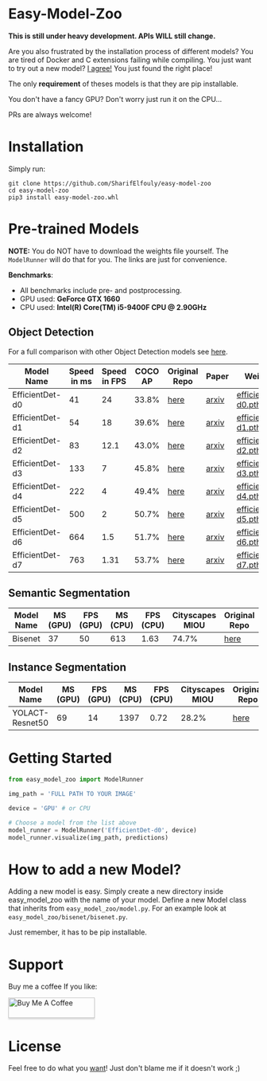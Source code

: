 # Easy-Model-Zoo 

**This is still under heavy development. APIs WILL still change.**

Are you also frustrated by the installation process of different models? You are tired of Docker and C extensions failing while compiling. You just want to try out a new model? [I agree!](https://towardsdatascience.com/running-deep-learning-models-is-complicated-and-here-is-why-35a4e325486c) You just found the right place!

The only **requirement** of theses models is that they are pip installable.

You don't have a fancy GPU? Don't worry just run it on the CPU...

PRs are always welcome!

# Installation

Simply run:

```
git clone https://github.com/SharifElfouly/easy-model-zoo
cd easy-model-zoo
pip3 install easy-model-zoo.whl
```

# Pre-trained Models

**NOTE:** You do NOT have to download the weights file yourself. The `ModelRunner` will do that for you. The links are just for convenience.

**Benchmarks**: 
- All benchmarks include pre- and postprocessing.
- GPU used: **GeForce GTX 1660**
- CPU used: **Intel(R) Core(TM) i5-9400F CPU @ 2.90GHz**

## Object Detection

For a full comparison with other Object Detection models see [here](https://paperswithcode.com/sota/object-detection-on-coco).

| Model Name | Speed in ms | Speed in FPS | COCO AP | Original Repo | Paper | Weights |
| ----- | ----- | ----- | ----- | ----- | ----- | ----- |
EfficientDet-d0 | 41 | 24 | 33.8% | [here](https://github.com/zylo117/Yet-Another-EfficientDet-Pytorch) | [arxiv](https://arxiv.org/abs/1911.09070)| [efficientdet-d0.pth](https://github.com/zylo117/Yet-Another-Efficient-Pytorch/releases/download/1.0/efficientdet-d0.pth) 
EfficientDet-d1 | 54 | 18 | 39.6% | [here](https://github.com/zylo117/Yet-Another-EfficientDet-Pytorch) | [arxiv](https://arxiv.org/abs/1911.09070)| [efficientdet-d1.pth](https://github.com/zylo117/Yet-Another-Efficient-Pytorch/releases/download/1.0/efficientdet-d1.pth)
EfficientDet-d2 | 83 | 12.1 | 43.0% | [here](https://github.com/zylo117/Yet-Another-EfficientDet-Pytorch) | [arxiv](https://arxiv.org/abs/1911.09070)| [efficientdet-d2.pth](https://github.com/zylo117/Yet-Another-Efficient-Pytorch/releases/download/1.0/efficientdet-d2.pth)
EfficientDet-d3 | 133 | 7 | 45.8% | [here](https://github.com/zylo117/Yet-Another-EfficientDet-Pytorch) | [arxiv](https://arxiv.org/abs/1911.09070)| [efficientdet-d3.pth](https://github.com/zylo117/Yet-Another-Efficient-Pytorch/releases/download/1.0/efficientdet-d3.pth)
EfficientDet-d4 | 222 | 4 | 49.4% | [here](https://github.com/zylo117/Yet-Another-EfficientDet-Pytorch) | [arxiv](https://arxiv.org/abs/1911.09070)| [efficientdet-d4.pth](https://github.com/zylo117/Yet-Another-Efficient-Pytorch/releases/download/1.0/efficientdet-d4.pth)|
EfficientDet-d5 | 500 | 2 | 50.7% | [here](https://github.com/zylo117/Yet-Another-EfficientDet-Pytorch) | [arxiv](https://arxiv.org/abs/1911.09070)| [efficientdet-d5.pth](https://github.com/zylo117/Yet-Another-Efficient-Pytorch/releases/download/1.0/efficientdet-d5.pth)
EfficientDet-d6 | 664 | 1.5 | 51.7% | [here](https://github.com/zylo117/Yet-Another-EfficientDet-Pytorch) | [arxiv](https://arxiv.org/abs/1911.09070)| [efficientdet-d6.pth](https://github.com/zylo117/Yet-Another-Efficient-Pytorch/releases/download/1.0/efficientdet-d6.pth)
EfficientDet-d7 | 763 | 1.31 | 53.7% | [here](https://github.com/zylo117/Yet-Another-EfficientDet-Pytorch) | [arxiv](https://arxiv.org/abs/1911.09070) | [efficientdet-d7.pth](https://github.com/zylo117/Yet-Another-Efficient-Pytorch/releases/download/1.0/efficientdet-d7.pth)

## Semantic Segmentation

| Model Name | MS (GPU) | FPS (GPU) | MS (CPU) | FPS (CPU)| Cityscapes MIOU  | Original Repo | Paper | Weights |
| ----- | ----- | ----- | ----- | ----- | ----- | ----- | ----- | ----- | 
Bisenet | 37 | 50  | 613 | 1.63 | 74.7%  | [here](https://github.com/CoinCheung/BiSeNet) | [arxiv](https://arxiv.org/abs/1808.00897)| [bisenet.pth](https://github.com/SharifElfouly/BiSeNet/blob/master/res/model_final.pth)

## Instance Segmentation

| Model Name | MS (GPU) | FPS (GPU) | MS (CPU) | FPS (CPU)| Cityscapes MIOU  | Original Repo | Paper | Weights |
| ----- | ----- | ----- | ----- | ----- | ----- | ----- | ----- | ----- | 
YOLACT-Resnet50 | 69 |14 | 1397 |0.72 | 28.2%  |[here](https://github.com/dbolya/yolact) | [arxiv](https://arxiv.org/abs/1904.02689)| [yolact_resnet50_54_800000.pth](https://drive.google.com/file/d/1yp7ZbbDwvMiFJEq4ptVKTYTI2VeRDXl0/view?usp=sharing)

# Getting Started

```python
from easy_model_zoo import ModelRunner

img_path = 'FULL PATH TO YOUR IMAGE'

device = 'GPU' # or CPU

# Choose a model from the list above
model_runner = ModelRunner('EfficientDet-d0', device)
model_runner.visualize(img_path, predictions)
```

# How to add a new Model?

Adding a new model is easy. Simply create a new directory inside easy_model_zoo with the name of your model. Define a new Model class that inherits from `easy_model_zoo/model.py`. For an example look at `easy_model_zoo/bisenet/bisenet.py`.

Just remember, it has to be pip installable.

# Support

Buy me a coffee If you like:

<a href="https://www.buymeacoffee.com/sharifelfouly" target="_blank"><img src="https://www.buymeacoffee.com/assets/img/custom_images/orange_img.png" alt="Buy Me A Coffee" style="height: 41px !important;width: 174px !important;box-shadow: 0px 3px 2px 0px rgba(190, 190, 190, 0.5) !important;-webkit-box-shadow: 0px 3px 2px 0px rgba(190, 190, 190, 0.5) !important;" ></a>

# License
Feel free to do what you [want](https://github.com/SharifElfouly/pretrained-model-zoo/blob/master/LICENSE)! Just don't blame me if it doesn't work ;)
